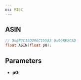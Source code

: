 ```yaml
---
ns: MISC
---
```

## ASIN

```c
// 0x6E3C15D296C15583 0x998E5CAD
float ASIN(float p0);
```

## Parameters
* **p0**:
